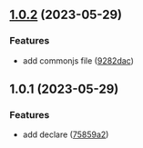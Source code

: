 ## [1.0.2](https://github.com/liuyanqing/tcos-upload/compare/v1.0.1...v1.0.2) (2023-05-29)


### Features

* add commonjs file ([9282dac](https://github.com/liuyanqing/tcos-upload/commit/9282dac10a8add131df6c10bfe4b23b3d502ad32))



## 1.0.1 (2023-05-29)


### Features

* add declare ([75859a2](https://github.com/liuyanqing/tcos-upload/commit/75859a20ffe96eecbd411af037eceac6c0c325b6))



